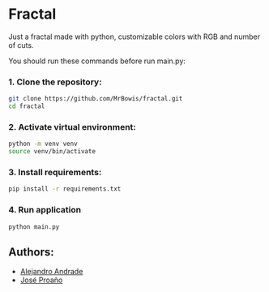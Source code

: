 # Fractal
Just a fractal made with python, customizable colors with RGB and number of cuts.

You should run these commands before run main.py:

### 1. Clone the repository:
```bash
git clone https://github.com/MrBowis/fractal.git
cd fractal
```

### 2. Activate virtual environment:
```bash
python -m venv venv
source venv/bin/activate
```

### 3. Install requirements:
```bash
pip install -r requirements.txt
```

### 4. Run application
```bash
python main.py
```

## Authors:
- [Alejandro Andrade]()
- [José Proaño]()